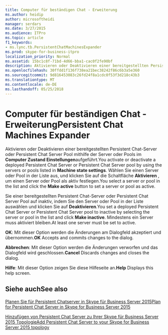 ```yaml
---
title: Computer für beständigen Chat - Erweiterung
ms.author: heidip
author: microsoftheidi
manager: serdars
ms.date: 3/27/2015
ms.audience: ITPro
ms.topic: article
f1_keywords:
- ms.lync.tb.PersistentChatMachinesExpander
ms.prod: skype-for-business-itpro
localization_priority: Normal
ms.assetid: 15bc1c8f-71bd-4d66-bba1-cac0f2fe90bf
description: Aktivieren oder Deaktivieren einer bereitgestellten Persistent Chat-Server oder Persistent Chat Server Pool mithilfe der Server oder Pools im Computer Zustand Einstellungen aufgeführt. Wählen Sie einen Server oder Pool in der Liste aus, und klicken Sie auf die aktive Stellen-Schaltfläche, um einen Server oder Pool als aktiv festlegen.
ms.openlocfilehash: 30ffdd1f136f738ea21bec38242f86c6b3a5e360
ms.sourcegitcommit: 9d816453083c26fd24f8a1cdc0f53f3d218c43b3
ms.translationtype: MT
ms.contentlocale: de-DE
ms.lasthandoff: 05/25/2018
---
```

# <a name="persistent-chat-machines-expander"></a><span data-ttu-id="b1dad-104">Computer für beständigen Chat - Erweiterung</span><span class="sxs-lookup"><span data-stu-id="b1dad-104">Persistent Chat Machines Expander</span></span>
 
<span data-ttu-id="b1dad-105">Aktivieren oder Deaktivieren einer bereitgestellten Persistent Chat-Server oder Persistent Chat Server Pool mithilfe der Server oder Pools im **Computer Zustand Einstellungen**aufgeführt.</span><span class="sxs-lookup"><span data-stu-id="b1dad-105">You activate or deactivate a deployed Persistent Chat Server or Persistent Chat Server pool by using the servers or pools listed in **Machine state settings**.</span></span> <span data-ttu-id="b1dad-106">Wählen Sie einen Server oder Pool in der Liste aus, und klicken Sie auf die Schaltfläche **Aktivieren** , um einen Server oder Pool als aktiv festlegen.</span><span class="sxs-lookup"><span data-stu-id="b1dad-106">You select a server or pool in the list and click the **Make active** button to set a server or pool as active.</span></span>
  
<span data-ttu-id="b1dad-107">Sie einer bereitgestellten Persistent Chat-Server oder Persistent Chat Server Pool auf inaktiv, indem Sie den Server oder Pool in der Liste auswählen und klicken Sie auf **Deaktivieren**.</span><span class="sxs-lookup"><span data-stu-id="b1dad-107">You set a deployed Persistent Chat Server or Persistent Chat Server pool to inactive by selecting the server or pool in the list and click **Make inactive**.</span></span> <span data-ttu-id="b1dad-108">Mindestens ein Server muss aktiviert bleiben.</span><span class="sxs-lookup"><span data-stu-id="b1dad-108">At least one server must be set to active.</span></span>
  
 <span data-ttu-id="b1dad-109">**OK**: Mit dieser Option werden die Änderungen am Dialogfeld akzeptiert und übernommen.</span><span class="sxs-lookup"><span data-stu-id="b1dad-109">**OK** Accepts and commits changes to the dialog.</span></span>
  
 <span data-ttu-id="b1dad-110">**Abbrechen**: Mit dieser Option werden die Änderungen verworfen und das Dialogfeld wird geschlossen.</span><span class="sxs-lookup"><span data-stu-id="b1dad-110">**Cancel** Discards changes and closes the dialog.</span></span>
  
 <span data-ttu-id="b1dad-111">**Hilfe**: Mit dieser Option zeigen Sie diese Hilfeseite an.</span><span class="sxs-lookup"><span data-stu-id="b1dad-111">**Help** Displays this help screen.</span></span>
  
## <a name="see-also"></a><span data-ttu-id="b1dad-112">Siehe auch</span><span class="sxs-lookup"><span data-stu-id="b1dad-112">See also</span></span>

#### 

[<span data-ttu-id="b1dad-113">Planen Sie für Persistent Chatserver in Skype für Business Server 2015</span><span class="sxs-lookup"><span data-stu-id="b1dad-113">Plan for Persistent Chat Server in Skype for Business Server 2015</span></span>](../../../plan-your-deployment/persistent-chat-server/persistent-chat-server.md)
  
[<span data-ttu-id="b1dad-114">Hinzufügen von Persistent Chat Server zu Ihrer Skype für Business Server 2015 Topologie</span><span class="sxs-lookup"><span data-stu-id="b1dad-114">Add Persistent Chat Server to your Skype for Business Server 2015 topology</span></span>](../../../deploy/deploy-persistent-chat-server/add-persistent-chat-server.md)

